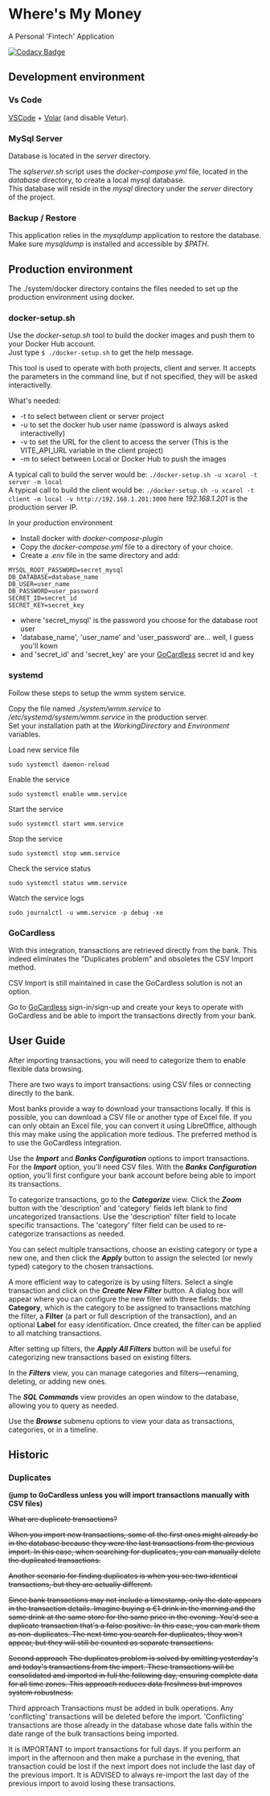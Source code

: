 # Where's My Money

A Personal 'Fintech' Application  

[![Codacy Badge](https://app.codacy.com/project/badge/Grade/fbcb6ed5caa949cb979faf1c3d2e1bf2)](https://app.codacy.com/gh/xcarol/wmm/dashboard?utm_source=gh&utm_medium=referral&utm_content=&utm_campaign=Badge_grade)  

## Development environment

### Vs Code

[VSCode](https://code.visualstudio.com/) + [Volar](https://marketplace.visualstudio.com/items?itemName=Vue.volar) (and disable Vetur).

### MySql Server

Database is located in the _server_ directory.

The _sqlserver.sh_ script uses the _docker-compose.yml_ file, located in the _database_ directory, to create a local mysql database.  
This database will reside in the _mysql_ directory under the _server_ directory of the project.  

### Backup / Restore

This application relies in the _mysqldump_ application to restore the database.  
Make sure _mysqldump_ is installed and accessible by _$PATH_.  

## Production environment

The ./system/docker directory contains the files needed to set up the production environment using docker.

### docker-setup.sh

Use the _docker-setup.sh_ tool to build the docker images and push them to your Docker Hub account.  
Just type `$ ./docker-setup.sh` to get the help message.

This tool is used to operate with both projects, client and server. It accepts the parameters in the command line, but if not specified, they will be asked interactivelly.

What's needed:
- -t to select between client or server project
- -u to set the docker hub user name (password is always asked interactivelly)
- -v to set the URL for the client to access the server (This is the VITE_API_URL variable in the client project)
- -m to select between Local or Docker Hub to push the images

A typical call to build the server would be: `./docker-setup.sh -u xcarol -t server -m local`  
A typical call to build the client would be: `./docker-setup.sh -u xcarol -t client -m local -v http://192.168.1.201:3000` here _192.168.1.201_ is the production server IP.  

In your production environment

- Install docker with _docker-compose-plugin_  
- Copy the _docker-compose.yml_ file to a directory of your choice.
- Create a _.env_ file in the same directory and add:

```
MYSQL_ROOT_PASSWORD=secret_mysql
DB_DATABASE=database_name
DB_USER=user_name
DB_PASSWORD=user_password
SECRET_ID=secret_id
SECRET_KEY=secret_key
```
- where 'secret_mysql' is the password you choose for the database root user
- 'database_name', 'user_name' and 'user_password' are... well, I guess you'll kown
- and 'secret_id' and 'secret_key' are your [GoCardless](#gocardless) secret id and key

### systemd

Follow these steps to setup the wmm system service.  

Copy the file named _./system/wmm.service_ to _/etc/systemd/system/wmm.service_ in the production server.  
Set your installation path at the _WorkingDirectory_ and _Environment_ variables.  

Load new service file 
```
sudo systemctl daemon-reload
```

Enable the service
```
sudo systemctl enable wmm.service
```

Start the service
```
sudo systemctl start wmm.service
```

Stop the service
```
sudo systemctl stop wmm.service
```

Check the service status
```
sudo systemctl status wmm.service
```

Watch the service logs
```
sudo journalctl -u wmm.service -p debug -xe
```

### GoCardless

With this integration, transactions are retrieved directly from the bank. This indeed eliminates the "Duplicates problem" and obsoletes the CSV Import method.

CSV Import is still maintained in case the GoCardless solution is not an option.

Go to [GoCardless](https://bankaccountdata.gocardless.com/login) sign-in/sign-up and create your keys to operate with GoCardless and be able to import the transactions directly from your bank.

## User Guide

After importing transactions, you will need to categorize them to enable flexible data browsing.

There are two ways to import transactions: using CSV files or connecting directly to the bank.

Most banks provide a way to download your transactions locally. If this is possible, you can download a CSV file or another type of Excel file. If you can only obtain an Excel file, you can convert it using LibreOffice, although this may make using the application more tedious. The preferred method is to use the GoCardless integration.

Use the **_Import_** and **_Banks Configuration_** options to import transactions. For the **_Import_** option, you'll need CSV files. With the **_Banks Configuration_** option, you'll first configure your bank account before being able to import its transactions.

To categorize transactions, go to the **_Categorize_** view. Click the **_Zoom_** button with the 'description' and 'category' fields left blank to find uncategorized transactions. Use the 'description' filter field to locate specific transactions. The 'category' filter field can be used to re-categorize transactions as needed.

You can select multiple transactions, choose an existing category or type a new one, and then click the **_Apply_** button to assign the selected (or newly typed) category to the chosen transactions.

A more efficient way to categorize is by using filters. Select a single transaction and click on the **_Create New Filter_** button. A dialog box will appear where you can configure the new filter with three fields: the **Category**, which is the category to be assigned to transactions matching the filter, a **Filter** (a part or full description of the transaction), and an optional **Label** for easy identification. Once created, the filter can be applied to all matching transactions.

After setting up filters, the **_Apply All Filters_** button will be useful for categorizing new transactions based on existing filters.

In the **_Filters_** view, you can manage categories and filters—renaming, deleting, or adding new ones.

The **_SQL Commands_** view provides an open window to the database, allowing you to query as needed.

Use the **_Browse_** submenu options to view your data as transactions, categories, or in a timeline.

## Historic

### Duplicates

**(jump to GoCardless unless you will import transactions manually with CSV files)**

~~What are duplicate transactions?~~

~~When you import new transactions, some of the first ones might already be in the database because they were the last transactions from the previous import. In this case, when searching for duplicates, you can manually delete the duplicated transactions.~~

~~Another scenario for finding duplicates is when you see two identical transactions, but they are actually different.~~

~~Since bank transactions may not include a timestamp, only the date appears in the transaction details. Imagine buying a €1 drink in the morning and the same drink at the same store for the same price in the evening. You'd see a duplicate transaction that's a false positive. In this case, you can mark them as non-duplicates. The next time you search for duplicates, they won't appear, but they will still be counted as separate transactions.~~

~~Second approach~~
~~The duplicates problem is solved by omitting yesterday's and today's transactions from the import. These transactions will be consolidated and imported in full the following day, ensuring complete data for all time zones. This approach reduces data freshness but improves system robustness.~~  

Third approach
Transactions must be added in bulk operations. Any 'conflicting' transactions will be deleted before the import. 'Conflicting' transactions are those already in the database whose date falls within the date range of the bulk transactions being imported.

It is IMPORTANT to import transactions for full days. If you perform an import in the afternoon and then make a purchase in the evening, that transaction could be lost if the next import does not include the last day of the previous import. It is ADVISED to always re-import the last day of the previous import to avoid losing these transactions.   

